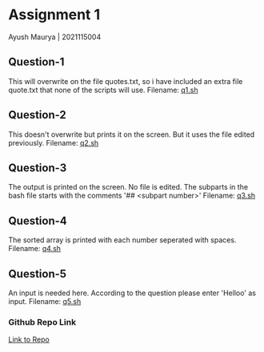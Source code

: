 # Assignment 1

Ayush Maurya  |  2021115004

## Question-1

This will overwrite on the file quotes.txt, so i have included an extra file quote.txt that none of the scripts will use.
Filename: [q1.sh](./q1.sh)

## Question-2

This doesn't overwrite but prints it on the screen. But it uses the file edited previously.
Filename: [q2.sh](./q2.sh)

## Question-3

The output is printed on the screen. No file is edited. The subparts in the bash file starts with the comments '## \<subpart number\>'
Filename: [q3.sh](./q3.sh)

## Question-4

The sorted array is printed with each number seperated with spaces.
Filename: [q4.sh](./q4.sh)

## Question-5

An input is needed here. According to the question please enter 'Helloo' as input.
Filename: [q5.sh](./q5.sh)

### Github Repo Link

[Link to Repo](https://github.com/Ayush12358/HoiAssignments)
